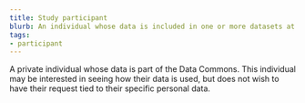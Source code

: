 ```yaml
---
title: Study participant
blurb: An individual whose data is included in one or more datasets at the Commons.
tags:
- participant
---
```

A private individual whose data is part of the Data Commons. This individual may be interested in seeing how their data is used, but does not wish to have their request tied to their specific personal data.
